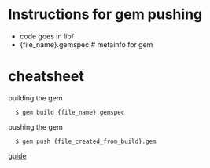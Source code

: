# Instructions for gem pushing

 - code goes in lib/
 - {file_name}.gemspec # metainfo for gem

# cheatsheet

building the gem
```
  $ gem build {file_name}.gemspec
```

pushing the gem
```
  $ gem push {file_created_from_build}.gem
```
 [guide](https://guides.rubygems.org/make-your-own-gem/)
